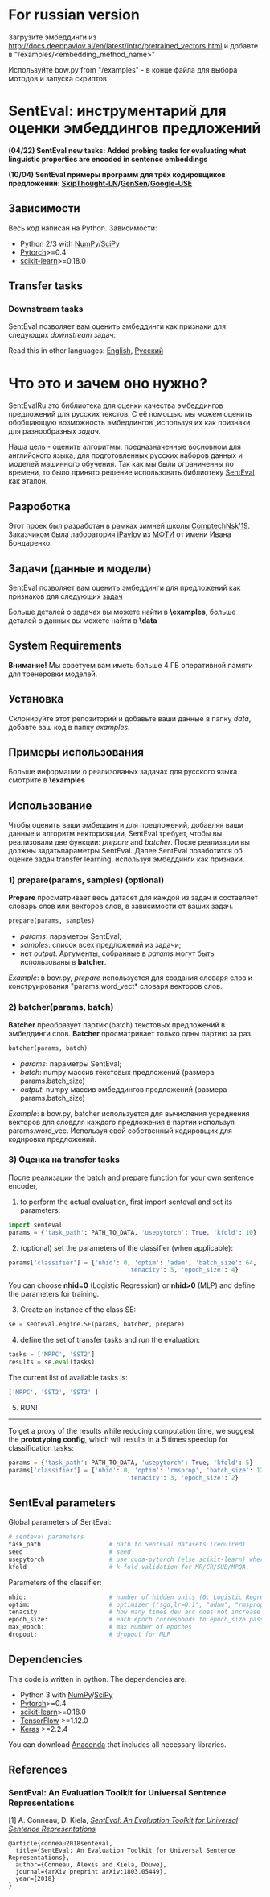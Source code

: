 
# For russian version

Загрузите эмбеддинги из http://docs.deeppavlov.ai/en/latest/intro/pretrained_vectors.html и добавте в "/examples/<embedding_method_name>"

Используйте bow.py from "/examples" - в конце файла для выбора мотодов и запуска скриптов 

# SentEval: инструментарий для оценки эмбеддингов предложений



**(04/22) SentEval new tasks: Added probing tasks for evaluating what linguistic properties are encoded in sentence embeddings**

**(10/04) SentEval примеры программ для трёх кодировщиков предложений: [SkipThought-LN](https://github.com/ryankiros/layer-norm#skip-thoughts)/[GenSen](https://github.com/Maluuba/gensen)/[Google-USE](https://tfhub.dev/google/universal-sentence-encoder/1)**

## Зависимости

Весь код написан на Python. Зависимости:

* Python 2/3 with [NumPy](http://www.numpy.org/)/[SciPy](http://www.scipy.org/)
* [Pytorch](http://pytorch.org/)>=0.4
* [scikit-learn](http://scikit-learn.org/stable/index.html)>=0.18.0

## Transfer tasks

### Downstream tasks
SentEval позволяет вам оценить эмбеддинги как признаки для следующих *downstream* задач:

Read this in other languages: [English](README.md), [Русский](README.ru.md)

# Что это и зачем оно нужно?

SentEvalRu это библиотека для оценки качества эмбеддингов предложений для русских текстов. С её помощью мы можем оценить обобщающую возможность эмбеддингов ,используя их как признаки для разнообразных *задач*.

Наша цель - оценить алгоритмы, предназначенные восновном для английского языка, для подготовленных русских наборов данных и моделей машинного обучения. Так как мы были ограниченны по времени, то было принято решение использовать библиотеку [SentEval](https://arxiv.org/abs/1803.05449) как эталон.

## Разроботка 

Этот проек был разработан в рамках зимней школы [ComptechNsk'19](http://comptech.nsk.su/). Заказчиком была лаборатория [iPavlov](https://ipavlov.ai/) из [МФТИ](https://mipt.ru/english/)  от имени Ивана Бондаренко.


## Задачи (данные и модели)
SentEval позволяет вам оценить эмбеддинги для предложений как признаков для следующих [задач](\data\README.md)

Больше деталей о задачах вы можете найти в **\examples**, больше деталей о данных вы можете найти в **\data**

## System Requirements
**Внимание!** Мы советуем вам иметь больше 4 ГБ оперативной памяти для тренеровки моделей.

## Установка

Склонируйте этот репозиторий и добавьте ваши данные в папку *data*, добавте ваш код в папку  *examples*.

## Примеры использования

Больше информации о реализованых задачах для русского языка смотрите в **\examples**

## Использование

Чтобы оценить ваши эмбеддинги для предложений, добавляя ваши данные и алгоритм векторизации, SentEval требует, чтобы вы реализовали две функции: *prepare* and *batcher*. После реализации вы должны задатьпараметры SentEval. Далее SentEval позаботится об оценке задач transfer learning, используя эмбеддинги как признаки.

### 1) prepare(params, samples) (optional)

**Prepare** просматривает весь датасет для каждой из задач и составляет словарь слов или векторов слов, в зависимости от ваших задач.

 ```python
 prepare(params, samples) 
 ```
 - *params*: параметры SentEval;
 - *samples*: список всех предложений из задачи;
 - нет *output*. Аргументы, собранные в *params* могут быть использованы в **batcher**.

*Example*: в bow.py, *prepare* используется для создания словаря слов и конструирования "params.word_vect* словаря векторов слов.

### 2) batcher(params, batch)

**Batcher** преобразует  партию(batch) текстовых предложений в  эмбеддинги слов. **Batcher** просматривает только одны партию за раз.
 ```python
 batcher(params, batch)
 ```
- *params*: параметры SentEval;
- *batch*: numpy массив текстовых предложений (размера params.batch_size)
- *output*: numpy массив эмбеддингов предложений (размера params.batch_size)

*Example*: в bow.py, batcher используется для вычисления усреднения векторов для словдля каждого предложения в партии используя params.word_vec. Используя свой собственный кодировщик для кодировки предложений.

### 3) Оценка на transfer tasks

После реализации the batch and prepare function for your own sentence encoder,

1) to perform the actual evaluation, first import senteval and set its parameters:
```python
import senteval
params = {'task_path': PATH_TO_DATA, 'usepytorch': True, 'kfold': 10}
```

2) (optional) set the parameters of the classifier (when applicable):
```python
params['classifier'] = {'nhid': 0, 'optim': 'adam', 'batch_size': 64,
                                 'tenacity': 5, 'epoch_size': 4}
```
You can choose **nhid=0** (Logistic Regression) or **nhid>0** (MLP) and define the parameters for training.

3) Create an instance of the class SE:
```python
se = senteval.engine.SE(params, batcher, prepare)
```

4) define the set of transfer tasks and run the evaluation:
```python
tasks = ['MRPC', 'SST2']
results = se.eval(tasks)
```
The current list of available tasks is:
```python
['MRPC', 'SST2', 'SST3' ]
```

5) RUN! 
---
To get a proxy of the results while reducing computation time, we suggest the **prototyping config**, which will results in a 5 times speedup for classification tasks:
```python
params = {'task_path': PATH_TO_DATA, 'usepytorch': True, 'kfold': 5}
params['classifier'] = {'nhid': 0, 'optim': 'rmsprop', 'batch_size': 128,
                                 'tenacity': 3, 'epoch_size': 2}
```

## SentEval parameters
Global parameters of SentEval:
```bash
# senteval parameters
task_path                   # path to SentEval datasets (required)
seed                        # seed
usepytorch                  # use cuda-pytorch (else scikit-learn) where possible
kfold                       # k-fold validation for MR/CR/SUB/MPQA.
```

Parameters of the classifier:
```bash
nhid:                       # number of hidden units (0: Logistic Regression, >0: MLP); Default nonlinearity: Tanh
optim:                      # optimizer ("sgd,lr=0.1", "adam", "rmsprop" ..)
tenacity:                   # how many times dev acc does not increase before training stops
epoch_size:                 # each epoch corresponds to epoch_size pass on the train set
max_epoch:                  # max number of epoches
dropout:                    # dropout for MLP
```

## Dependencies

This code is written in python. The dependencies are:

* Python 3 with [NumPy](http://www.numpy.org/)/[SciPy](http://www.scipy.org/)
* [Pytorch](http://pytorch.org/)>=0.4
* [scikit-learn](http://scikit-learn.org/stable/index.html)>=0.18.0
* [TensorFlow](https://www.tensorflow.org/) >=1.12.0
* [Keras](https://keras.io/) >=2.2.4

You can download [Anaconda](https://www.anaconda.com/distribution/) that includes all necessary libraries. 
## References

### SentEval: An Evaluation Toolkit for Universal Sentence Representations

[1] A. Conneau, D. Kiela, [*SentEval: An Evaluation Toolkit for Universal Sentence Representations*](https://arxiv.org/abs/1803.05449)

```
@article{conneau2018senteval,
  title={SentEval: An Evaluation Toolkit for Universal Sentence Representations},
  author={Conneau, Alexis and Kiela, Douwe},
  journal={arXiv preprint arXiv:1803.05449},
  year={2018}
}
```

